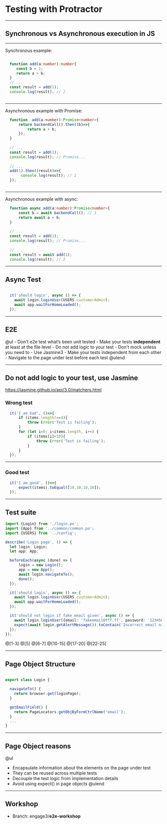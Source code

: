 # Testing with Protractor

---

## **Synchronous** vs **Asynchronous** execution in JS

---
Synchronous example:

```TypeScript 

  function add(a:number):number{
     const b = 1;
     return a + b;
  }
  // ... 
  const result = add(1);
  console.log(result); // 2
  
```


---
Asynchronous example with Promise:

```TypeScript
  function  add(a:number):Promise<number>{
      return backendCall().then((b)=>{
          return a + b;
      }); 
  }
  
  // ... 
  const result = add(1);
  console.log(result); // Promise... 
  
  // ... 
  add(1).then((result)=>{
       console.log(result); // 2
  });
 
```

---
Asynchronous example with async:

```TypeScript
  function async add(a:number):Promise<number>{
      const b = await backendCall(); // 1
      return await a + b;
  }
  
  // ... 
  const result = add(1);
  console.log(result); // Promise... 
  
  // ... 
  const result = await add(1);
  console.log(result); // 2
```


---

## Async Test

```TypeScript

  it('should login', async () => {
    await login.loginUser(USERS.customerAdmin);
    await app.waitForHomeLoaded();
  });

```


---

## E2E

@ul
    - Don't e2e test what’s been unit tested
    - Make your tests **independent** at least at the file level
    - Do not add logic to your test
    - Don't mock unless you need to
    - Use Jasmine3
    - Make your tests independent from each other
    - Navigate to the page under test before each test
@ulend

---
## Do not add logic to your test, use Jasmine
https://jasmine.github.io/api/3.0/matchers.html

### Wrong test

```TypeScript
  it('I am bad', ()=>{
      if (items.length!==4){
          throw Error('Test is failing');
      }
      for (let i=0; i<items.length, i++) {
          if (items[i]<10){
              throw Error('Test is failing');
          }
      }
  });
```

---
### Good test
```TypeScript
  it('I am good', ()=>{
      expect(items).toEqual([10,10,10,10]);
  });
```

---


## Test suite

```TypeScript
import {Login} from './login.po';
import {App} from '../common/common.po';
import {USERS} from '../config';

describe('Login page', () => {
  let login: Login;
  let app: App;

  beforeEach(async (done) => {
      login = new Login();
      app = new App();
      await login.navigateTo();
      done();
  });

  it('should login', async () => {
    await login.loginUser(USERS.customerAdmin);
    await app.waitForHomeLoaded();
  });

  it('should not login if fake email given', async () => {
    await login.loginUser({email: 'fakeemail@fff.ff', password: '123456'});
    expect(await login.getAlertMessage()).toContain('Incorrect email or password.');
  });
});
```

@[1-3]
@[5]
@[6-7]
@[10-15]
@[17-20]
@[22-25]

---

## Page Object Structure

```TypeScript

export class Login {

  navigateTo() {
    return browser.get(loginPage);
  }

  getEmailField() {
    return PageLocators.getObjByFormCtrlName('email');
  }
  ...
}

```

---

## Page Object reasons


@ul
 - Encapsulate information about the elements on the page under test
 - They can be reused across multiple tests
 - Decouple the test logic from implementation details
 - Avoid using expect() in page objects
@ulend

---

## Workshop

 - Branch: engage3/**e2e-workshop**
